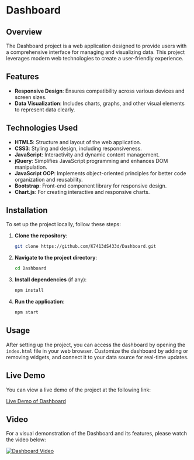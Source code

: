 # Dashboard

## Overview

The Dashboard project is a web application designed to provide users with a comprehensive interface for managing and visualizing data. This project leverages modern web technologies to create a user-friendly experience.

## Features

- **Responsive Design**: Ensures compatibility across various devices and screen sizes.
- **Data Visualization**: Includes charts, graphs, and other visual elements to represent data clearly.

## Technologies Used

- **HTML5**: Structure and layout of the web application.
- **CSS3**: Styling and design, including responsiveness.
- **JavaScript**: Interactivity and dynamic content management.
- **jQuery**: Simplifies JavaScript programming and enhances DOM manipulation.
- **JavaScript OOP**: Implements object-oriented principles for better code organization and reusability.
- **Bootstrap**: Front-end component library for responsive design.
- **Chart.js**: For creating interactive and responsive charts.

## Installation

To set up the project locally, follow these steps:

1. **Clone the repository**:
   ```bash
   git clone https://github.com/K7413dS433d/Dashboard.git
   ```
2. **Navigate to the project directory**:
   ```bash
   cd Dashboard
   ```
3. **Install dependencies** (if any):
   ```bash
   npm install
   ```
4. **Run the application**:
   ```bash
   npm start
   ```

## Usage

After setting up the project, you can access the dashboard by opening the `index.html` file in your web browser. Customize the dashboard by adding or removing widgets, and connect it to your data source for real-time updates.

## Live Demo

You can view a live demo of the project at the following link:

[Live Demo of Dashboard](https://your-live-demo-link-here.com)

## Video

For a visual demonstration of the Dashboard and its features, please watch the video below:

[![Dashboard Video](https://img.youtube.com/vi/VIDEO_ID_HERE/0.jpg)](https://www.youtube.com/watch?v=VIDEO_ID_HERE)
